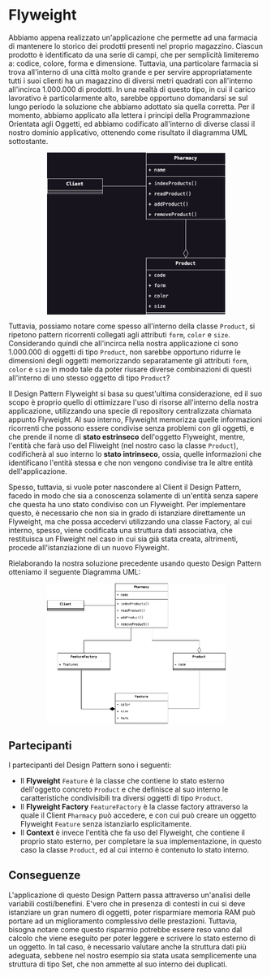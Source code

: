 # Flyweight
Abbiamo appena realizzato un'applicazione che permette ad una farmacia di mantenere lo storico dei prodotti presenti 
nel proprio magazzino. Ciascun prodotto è identificato da una serie di campi, che per semplicità limiteremo a: 
codice, colore, forma e dimensione. Tuttavia, una particolare farmacia si trova all'interno di una città molto 
grande e per servire appropriatamente tutti i suoi clienti ha un magazzino di diversi metri quadrati con all'interno 
all'incirca 1.000.000 di prodotti. In una realtà di questo tipo, in cui il carico lavorativo è particolarmente alto, 
sarebbe opportuno domandarsi se sul lungo periodo la soluzione che abbiamo adottato sia quella corretta. Per il 
momento, abbiamo applicato alla lettera i principi della Programmazione Orientata agli Oggetti, ed abbiamo 
codificato all'interno di diverse classi il nostro dominio applicativo, ottenendo come risultato il diagramma UML 
sottostante.

<p style="display: flex; justify-content: center">
    <img src="../../Assets/Images/Strutturali/Flyweight.png" alt="Flyweight Design Pattern" style="width:70%">
</p>

Tuttavia, possiamo notare come spesso all'interno della classe `Product`, si ripetono pattern ricorrenti 
collegati agli attributi `form`, `color` e `size`. Considerando quindi che all'incirca nella nostra applicazione ci 
sono 1.000.000 di oggetti di tipo `Product`, non sarebbe opportuno ridurre le dimensioni degli oggetti memorizzando 
separatamente gli attributi `form`, `color` e `size` in modo tale da poter riusare diverse combinazioni di questi 
all'interno di uno stesso oggetto di tipo `Product`?

Il Design Pattern Flyweight si basa su quest'ultima considerazione, ed il suo scopo è proprio quello di ottimizzare 
l'uso di risorse all'interno della nostra applicazione, utilizzando una specie di repository centralizzata chiamata 
appunto Flyweight. Al suo interno, Flyweight memorizza quelle informazioni ricorrenti che possono essere condivise 
senza problemi con gli oggetti, e che prende il nome di __stato estrinseco__ dell'oggetto Flyweight, mentre, 
l'entità che farà uso del Fliweight (nel nostro caso la classe `Product`), codificherà al suo interno lo __stato 
intrinseco__, ossia, quelle informazioni che identificano l'entità stessa e che non vengono condivise tra le altre 
entità dell'applicazione.

Spesso, tuttavia, si vuole poter nascondere al Client il Design Pattern, facedo in modo che sia a conoscenza 
solamente di un'entità senza sapere che questa ha uno stato condiviso con un Flyweight. Per implementare questo, è 
necessario che non sia in grado di istanziare direttamente un Flyweight, ma che possa accedervi utilizzando una 
classe Factory, al cui interno, spesso, viene codificata una struttura dati associativa, che restituisca un 
Fliweight nel caso in cui sia già stata creata, altrimenti, procede all'istanziazione di un nuovo Flyweight.

Rielaborando la nostra soluzione precedente usando questo Design Pattern otteniamo il seguente Diagramma UML:

<p style="display: flex; justify-content: center">
    <img src="../../Assets/Images/Strutturali/Flyweight-2.png" alt="Flyweight Design Pattern" style="width:70%">
</p>

## Partecipanti

I partecipanti del Design Pattern sono i seguenti:

* Il __Flyweight__ `Feature` è la classe che contiene lo stato esterno dell'oggetto concreto `Product` e che 
  definisce al suo interno le caratteristiche condivisibili tra diversi oggetti di tipo `Product`.
* Il __Flyweight Factory__ `FeatureFactory` è la classe factory attraverso la quale il Client `Pharmacy` può 
  accedere, e con cui può creare un oggetto Flyweight `Feature` senza istanziarlo esplicitamente.
* Il __Context__ è invece l'entità che fa uso del Flyweight, che contiene il proprio stato esterno, per completare la 
  sua implementazione, in questo caso la classe `Product`, ed al cui interno è contenuto lo stato interno.

## Conseguenze
L'applicazione di questo Design Pattern passa attraverso un'analisi delle variabili costi/benefini. E'vero che in 
presenza di contesti in cui si deve istanziare un gran numero di oggetti, poter risparmiare memoria RAM può portare 
ad un miglioramento complessivo delle prestazioni. Tuttavia, bisogna notare come questo risparmio potrebbe essere 
reso vano dal calcolo che viene eseguito per poter leggere e scrivere lo stato esterno di un oggetto. In tal caso, è 
necessario valutare anche la struttura dati più adeguata, sebbene nel nostro esempio sia stata usata semplicemente 
una struttura di tipo Set, che non ammette al suo interno dei duplicati.